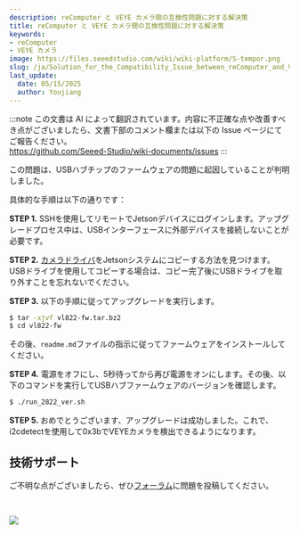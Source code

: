 ```yaml
---
description: reComputer と VEYE カメラ間の互換性問題に対する解決策
title: reComputer と VEYE カメラ間の互換性問題に対する解決策
keywords:
- reComputer
- VEYE カメラ
image: https://files.seeedstudio.com/wiki/wiki-platform/S-tempor.png
slug: /ja/Solution_for_the_Compatibility_Issue_between_reComputer_and_VEYE_Camera
last_update:
  date: 05/15/2025
  author: Youjiang
---
```

:::note
この文書は AI によって翻訳されています。内容に不正確な点や改善すべき点がございましたら、文書下部のコメント欄または以下の Issue ページにてご報告ください。  
https://github.com/Seeed-Studio/wiki-documents/issues
:::

この問題は、USBハブチップのファームウェアの問題に起因していることが判明しました。

具体的な手順は以下の通りです：

**STEP 1.** SSHを使用してリモートでJetsonデバイスにログインします。アップグレードプロセス中は、USBインターフェースに外部デバイスを接続しないことが必要です。

**STEP 2.** [カメラドライバ](https://files.seeedstudio.com/wiki/reComputer/Hard_ware/VEYE_Camera/vl822-fw.tar.bz2)をJetsonシステムにコピーする方法を見つけます。USBドライブを使用してコピーする場合は、コピー完了後にUSBドライブを取り外すことを忘れないでください。

**STEP 3.** 以下の手順に従ってアップグレードを実行します。
```sh
$ tar -xjvf vl822-fw.tar.bz2
$ cd vl822-fw
```
その後、`readme.md`ファイルの指示に従ってファームウェアをインストールしてください。

**STEP 4.** 電源をオフにし、5秒待ってから再び電源をオンにします。その後、以下のコマンドを実行してUSBハブファームウェアのバージョンを確認します。
```sh
$ ./run_2822_ver.sh
```

**STEP 5.** おめでとうございます、アップグレードは成功しました。これで、i2cdetectを使用して0x3bでVEYEカメラを検出できるようになります。





## 技術サポート

ご不明な点がございましたら、ぜひ[フォーラム](https://forum.seeedstudio.com/)に問題を投稿してください。

<div>
  <br /><p style={{textAlign: 'center'}}><a href="https://www.seeedstudio.com/act-4.html?utm_source=wiki&utm_medium=wikibanner&utm_campaign=newproducts" target="_blank"><img src="https://files.seeedstudio.com/wiki/Wiki_Banner/new_product.jpg" /></a></p>
</div>